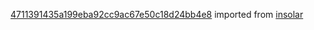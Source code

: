 [4711391435a199eba92cc9ac67e50c18d24bb4e8](https://github.com/insolar/insolar/commit/4711391435a199eba92cc9ac67e50c18d24bb4e8) imported from [insolar](https://github.com/insolar/insolar)
